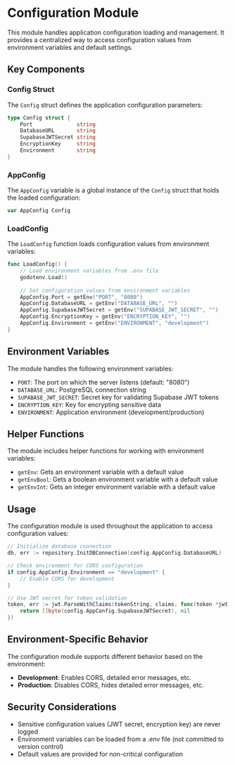 # Configuration Module

This module handles application configuration loading and management. It provides a centralized way to access configuration values from environment variables and default settings.

## Key Components

### Config Struct

The `Config` struct defines the application configuration parameters:

```go
type Config struct {
    Port              string
    DatabaseURL       string
    SupabaseJWTSecret string
    EncryptionKey     string
    Environment       string
}
```

### AppConfig

The `AppConfig` variable is a global instance of the `Config` struct that holds the loaded configuration:

```go
var AppConfig Config
```

### LoadConfig

The `LoadConfig` function loads configuration values from environment variables:

```go
func LoadConfig() {
    // Load environment variables from .env file
    godotenv.Load()
    
    // Set configuration values from environment variables
    AppConfig.Port = getEnv("PORT", "8080")
    AppConfig.DatabaseURL = getEnv("DATABASE_URL", "")
    AppConfig.SupabaseJWTSecret = getEnv("SUPABASE_JWT_SECRET", "")
    AppConfig.EncryptionKey = getEnv("ENCRYPTION_KEY", "")
    AppConfig.Environment = getEnv("ENVIRONMENT", "development")
}
```

## Environment Variables

The module handles the following environment variables:

- `PORT`: The port on which the server listens (default: "8080")
- `DATABASE_URL`: PostgreSQL connection string
- `SUPABASE_JWT_SECRET`: Secret key for validating Supabase JWT tokens
- `ENCRYPTION_KEY`: Key for encrypting sensitive data
- `ENVIRONMENT`: Application environment (development/production)

## Helper Functions

The module includes helper functions for working with environment variables:

- `getEnv`: Gets an environment variable with a default value
- `getEnvBool`: Gets a boolean environment variable with a default value
- `getEnvInt`: Gets an integer environment variable with a default value

## Usage

The configuration module is used throughout the application to access configuration values:

```go
// Initialize database connection
db, err := repository.InitDBConnection(config.AppConfig.DatabaseURL)

// Check environment for CORS configuration
if config.AppConfig.Environment == "development" {
    // Enable CORS for development
}

// Use JWT secret for token validation
token, err := jwt.ParseWithClaims(tokenString, claims, func(token *jwt.Token) (interface{}, error) {
    return []byte(config.AppConfig.SupabaseJWTSecret), nil
})
```

## Environment-Specific Behavior

The configuration module supports different behavior based on the environment:

- **Development**: Enables CORS, detailed error messages, etc.
- **Production**: Disables CORS, hides detailed error messages, etc.

## Security Considerations

- Sensitive configuration values (JWT secret, encryption key) are never logged
- Environment variables can be loaded from a .env file (not committed to version control)
- Default values are provided for non-critical configuration
